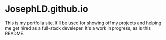 # JosephLD.github.io
This is my portfolia site.  It'll be used for showing off my projects and helping me get hired as a full-stack develeper.
It's a work in progress, as is this README.